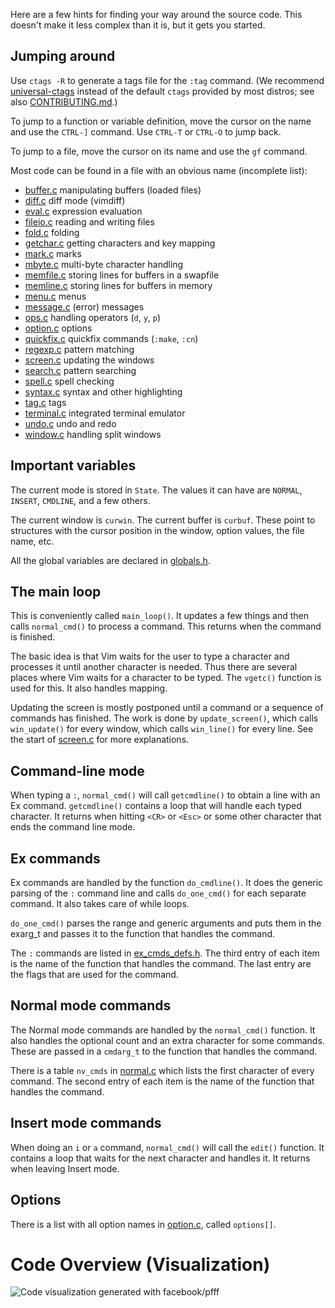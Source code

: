 Here are a few hints for finding your way around the source code.  This
doesn't make it less complex than it is, but it gets you started.

## Jumping around

Use `ctags -R` to generate a tags file for the `:tag` command. (We recommend [universal-ctags](https://github.com/universal-ctags/ctags) instead of the default `ctags` provided by most distros; see also [CONTRIBUTING.md](https://github.com/neovim/neovim/blob/master/CONTRIBUTING.md#navigate).)

To jump to a function or variable definition, move the cursor on the name and
use the `CTRL-]` command.  Use `CTRL-T` or `CTRL-O` to jump back.

To jump to a file, move the cursor on its name and use the `gf` command.

Most code can be found in a file with an obvious name (incomplete list):
*   [buffer.c](../blob/master/src/nvim/buffer.c)	   manipulating buffers (loaded files)
*   [diff.c](../blob/master/src/nvim/diff.c)	   diff mode (vimdiff)
*   [eval.c](../blob/master/src/nvim/eval.c)	   expression evaluation
*   [fileio.c](../blob/master/src/nvim/fileio.c)	   reading and writing files
*   [fold.c](../blob/master/src/nvim/fold.c)	   folding
*   [getchar.c](../blob/master/src/nvim/getchar.c)  getting characters and key mapping
*   [mark.c](../blob/master/src/nvim/mark.c)	   marks
*   [mbyte.c](../blob/master/src/nvim/mbyte.c)	   multi-byte character handling
*   [memfile.c](../blob/master/src/nvim/memfile.c)  storing lines for buffers in a swapfile
*   [memline.c](../blob/master/src/nvim/memline.c)  storing lines for buffers in memory
*   [menu.c](../blob/master/src/nvim/menu.c)	   menus
*   [message.c](../blob/master/src/nvim/message.c)  (error) messages
*   [ops.c](../blob/master/src/nvim/ops.c)          handling operators (`d`, `y`, `p`)
*   [option.c](../blob/master/src/nvim/option.c)	   options
*   [quickfix.c](../blob/master/src/nvim/quickfix.c) quickfix commands (`:make`, `:cn`)
*   [regexp.c](../blob/master/src/nvim/regexp.c)	   pattern matching
*   [screen.c](../blob/master/src/nvim/screen.c)	   updating the windows
*   [search.c](../blob/master/src/nvim/search.c)	   pattern searching
*   [spell.c](../blob/master/src/nvim/spell.c)	   spell checking
*   [syntax.c](../blob/master/src/nvim/syntax.c)	   syntax and other highlighting
*   [tag.c](../blob/master/src/nvim/tag.c)	   tags
*   [terminal.c](../blob/master/src/nvim/terminal.c)	   integrated terminal emulator
*   [undo.c](../blob/master/src/nvim/undo.c)	   undo and redo
*   [window.c](../blob/master/src/nvim/window.c)	   handling split windows
	

## Important variables

The current mode is stored in `State`.  The values it can have are `NORMAL`,
`INSERT`, `CMDLINE`, and a few others.

The current window is `curwin`.  The current buffer is `curbuf`.  These point
to structures with the cursor position in the window, option values, the file
name, etc.

All the global variables are declared in [globals.h](../blob/master/src/nvim/globals.h).


## The main loop

This is conveniently called `main_loop()`.  It updates a few things and then
calls `normal_cmd()` to process a command.  This returns when the command is
finished.

The basic idea is that Vim waits for the user to type a character and
processes it until another character is needed.  Thus there are several places
where Vim waits for a character to be typed.  The `vgetc()` function is used for
this.  It also handles mapping.

Updating the screen is mostly postponed until a command or a sequence of
commands has finished.  The work is done by `update_screen()`, which calls
`win_update()` for every window, which calls `win_line()` for every line.
See the start of [screen.c](../blob/master/src/nvim/screen.c) for more explanations.


## Command-line mode

When typing a `:`, `normal_cmd()` will call `getcmdline()` to obtain a line with
an Ex command.  `getcmdline()` contains a loop that will handle each typed
character.  It returns when hitting `<CR>` or `<Esc>` or some other character that
ends the command line mode.


## Ex commands

Ex commands are handled by the function `do_cmdline()`.  It does the generic
parsing of the `:` command line and calls `do_one_cmd()` for each separate
command.  It also takes care of while loops.

`do_one_cmd()` parses the range and generic arguments and puts them in the
exarg_t and passes it to the function that handles the command.

The `:` commands are listed in [ex_cmds_defs.h](../blob/master/src/nvim/ex_cmds_defs.h). 
The third entry of each item is the
name of the function that handles the command.  The last entry are the flags
that are used for the command.


## Normal mode commands

The Normal mode commands are handled by the `normal_cmd()` function.  It also
handles the optional count and an extra character for some commands.  These
are passed in a `cmdarg_t` to the function that handles the command.

There is a table `nv_cmds` in [normal.c](../blob/master/src/nvim/normal.c) which 
lists the first character of every
command.  The second entry of each item is the name of the function that
handles the command.


## Insert mode commands

When doing an `i` or `a` command, `normal_cmd()` will call the `edit()` function.
It contains a loop that waits for the next character and handles it.  It
returns when leaving Insert mode.


## Options

There is a list with all option names in [option.c](../blob/master/src/nvim/option.c),
called `options[]`.

# Code Overview (Visualization)

![Code visualization generated with facebook/pfff](http://i.imgur.com/GApvG0J.png)
